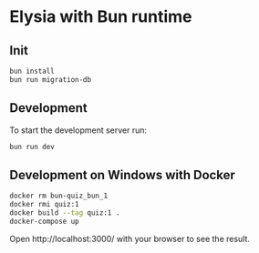 # Elysia with Bun runtime

## Init
```bash
bun install
bun run migration-db
```

## Development
To start the development server run:
```bash
bun run dev
```

## Development on Windows with Docker
```bash
docker rm bun-quiz_bun_1
docker rmi quiz:1
docker build --tag quiz:1 .
docker-compose up
```

Open http://localhost:3000/ with your browser to see the result.